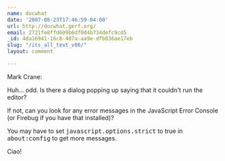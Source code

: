 ```yaml
---
name: docwhat
date: '2007-08-23T17:46:59-04:00'
url: http://docwhat.gerf.org/
email: 2721fe8ffd609b6df0d4b734defc9cd5
_id: 4da16941-16c8-407a-aa9e-dfb836ae17eb
slug: "/its_all_text_v06/"
layout: comment

---
```


Mark Crane:

Huh... odd.  Is there a dialog popping up saying that it couldn't run the editor?

If not, can you look for any error messages in the JavaScript Error Console (or Firebug if you have that installed)?

You may have to set <tt>javascript.options.strict</tt> to true in <tt>about:config</tt> to get more messages.

Ciao!
